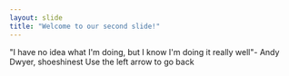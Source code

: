```yaml
---
layout: slide
title: "Welcome to our second slide!"
---
```

"I have no idea what I'm doing, but I know I'm doing it really well"- Andy Dwyer, shoeshinest
Use the left arrow to go back

